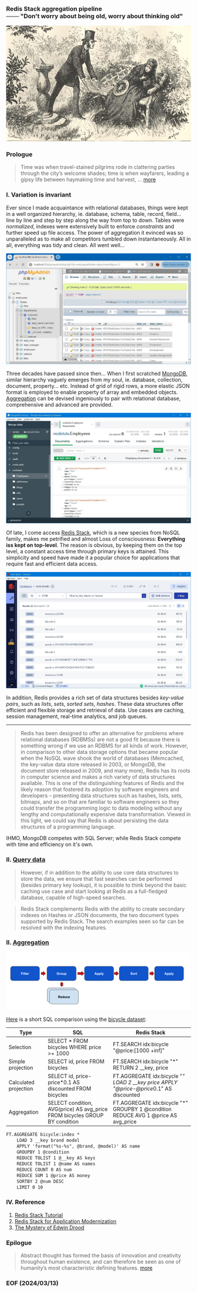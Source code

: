 ### Redis Stack aggregation pipeline <br />─── "Don't worry about being old, worry about thinking old"

![alt Jasper's sacrifices](img/Jaspers-sacrifices.jpg)

### Prologue 
> Time was when travel-stained pilgrims rode in clattering parties through the city’s welcome shades; time is when wayfarers, leading a gipsy life between haymaking time and harvest, ... [more](https://www.gutenberg.org/cache/epub/564/pg564-images.html#chap19)


### I. Variation is invariant 
Ever since I made acquaintance with relational databases, things were kept in a well organized hierarchy, ie. database, schema, table, record, field... line by line and step by step along the way from top to down. Tables were *normalized*, indexes were extensively built to enforce *constraints* and further speed up file access. The power of aggregation it evinced was so unparalleled as to make all competitors tumbled down instantaneously. All in all, everything was tidy and clean. All went well... 

![alt phpMyAdmin](img/phpMyAdmin.JPG)

Three decades have passed since then... When I first scratched [MongoDB](https://www.mongodb.com/), similar hierarchy vaguely emerges from my soul, ie. database, collection, document, property... etc. Instead of grid of rigid rows, a more elastic JSON format is employed to enable property of array and embedded objects. [Aggregation](https://github.com/Albert0i/MongoDB-aggregation-pipeline/blob/main/README.md) can be devised ingeniously to pair with relational database, comprehensive and advanced are provided. 

![alt MongoDB Compass](img/MongoDB_Compass.JPG)

Of late, I come access [Redis Stack](https://redis.io/docs/about/about-stack/), which is a new species from NoSQL family, makes me petrified and almost Loss of consciousness: **Everything iss kept on top-level**. The reason is obvious, by keeping them on the top level, a constant access time through primary keys is attained. This simplicity and speed have made it a popular choice for applications that require fast and efficient data access. 

![alt RedisInsight](img/RedisInsight.JPG)

In addition, Redis provides a rich set of data structures besides *key-value pairs*, such as *lists*, *sets*, *sorted sets*, *hashes*. These data structures offer efficient and flexible storage and retrieval of data. Use cases are caching, session management, real-time analytics, and job queues. 

---

> Redis has been designed to offer an alternative for problems where relational databases (RDBMSs) are not a good fit because there is something wrong if we use an RDBMS for all kinds of work. However, in comparison to other data storage options that became popular when the NoSQL wave shook the world of databases (Memcached, the key-value data store released in 2003, or MongoDB, the document store released in 2009, and many more), Redis has its roots in computer science and makes a rich variety of data structures available. This is one of the distinguishing features of Redis and the likely reason that fostered its adoption by software engineers and developers – presenting data structures such as hashes, lists, sets, bitmaps, and so on that are familiar to software engineers so they could transfer the programming logic to data modeling without any lengthy and computationally expensive data transformation. Viewed in this light, we could say that Redis is about persisting the data structures of a programming language.

IHMO, MongoDB competes with SQL Server; while Redis Stack compete with time and efficiency on it's own. 


### II. [Query data](https://redis.io/docs/interact/search-and-query/query/)
> However, if in addition to the ability to use core data structures to store the data, we ensure that fast searches can be performed (besides primary key lookup), it is possible to think beyond the basic caching use case and start looking at Redis as a full-fledged database, capable of high-speed searches.

> Redis Stack complements Redis with the ability to create secondary indexes on Hashes or JSON documents, the two document types supported by Redis Stack. The search examples seen so far can be resolved with the indexing features.


### II. [Aggregation](https://redis.io/docs/interact/search-and-query/advanced-concepts/aggregations/)

![alt aggregation pipeline](img/Pipeline%20-%20DO%20NOT%20CHANGE.png)

[Here](https://redis.io/docs/interact/search-and-query/query/) is a short SQL comparison using the [bicycle dataset](https://redis.io/docs/interact/search-and-query/query/data/bicycles.txt):

| Type | SQL | Redis Stack |
| ----------- | ----------- | --- |
| Selection | SELECT * FROM bicycles WHERE price >= 1000 | FT.SEARCH idx:bicycle "@price:[1000 +inf]"  | 
| Simple projection | SELECT id, price FROM bicycles | FT.SEARCH idx:bicycle "*" RETURN 2 __key, price |
| Calculated projection | SELECT id, price-price*0.1 AS discounted FROM bicycles | FT.AGGREGATE idx:bicycle "*" LOAD 2 __key price APPLY "@price-@price*0.1" AS discounted |
| Aggregation | SELECT condition, AVG(price) AS avg_price FROM bicycles GROUP BY condition | FT.AGGREGATE idx:bicycle "*" GROUPBY 1 @condition REDUCE AVG 1 @price AS avg_price |

```
FT.AGGREGATE bicycle:index * 
    LOAD 3 __key brand model     
    APPLY 'format("%s-%s", @brand, @model)' AS name     
    GROUPBY 1 @condition     
    REDUCE TOLIST 1 @__key AS keys 
    REDUCE TOLIST 1 @name AS names 
    REDUCE COUNT 0 AS num 
    REDUCE SUM 1 @price AS money
    SORTBY 2 @num DESC 
    LIMIT 0 10 
```

### IV. Reference
1. [Redis Stack Tutorial](https://youtu.be/McPR39mkp7w)
2. [Redis Stack for Application Modernization](https://www.amazon.com/Redis-Stack-Application-Modernization-applications/dp/1837638187)
3. [The Mystery of Edwin Drood](https://www.gutenberg.org/cache/epub/564/pg564-images.html)


### Epilogue
> Abstract thought has formed the basis of innovation and creativity throughout human existence, and can therefore be seen as one of humanity’s most characteristic defining features. [more](https://bc805.medium.com/abstract-thought-how-is-it-significant-and-how-does-it-define-the-basis-for-modern-humanity-a98a5b92fb9f)


### EOF (2024/03/13)